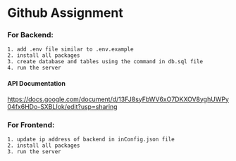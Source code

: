 # Github Assignment
### For Backend:
    1. add .env file similar to .env.example
    2. install all packages
    3. create database and tables using the command in db.sql file
    4. run the server

#### API Documentation
https://docs.google.com/document/d/13FJ8syFbWV6xO7DKXOV8yghUWPy04fx6HDo-SXBLIok/edit?usp=sharing

### For Frontend:
    1. update ip address of backend in inConfig.json file
    2. install all packages 
    3. run the server
